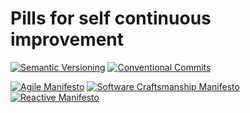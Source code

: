 # Pills for self continuous improvement

[![Semantic Versioning](https://img.shields.io/badge/Semantic%20Versioning-2.0.0-green.svg)](http://semver.org/)
[![Conventional Commits](https://img.shields.io/badge/Conventional%20Commits-1.0.0-yellow.svg)](https://conventionalcommits.org)

[![Agile Manifesto](https://img.shields.io/badge/Manifesto-%20Agile-green.svg)](http://agilemanifesto.org/)
[![Software Craftsmanship Manifesto](https://img.shields.io/badge/Manifesto-%20Software%20Craftsmanship-green.svg)](http://manifesto.softwarecraftsmanship.org/)
[![Reactive Manifesto](https://img.shields.io/badge/Manifesto-%20Reactive-green.svg)](http://www.reactivemanifesto.org/)
